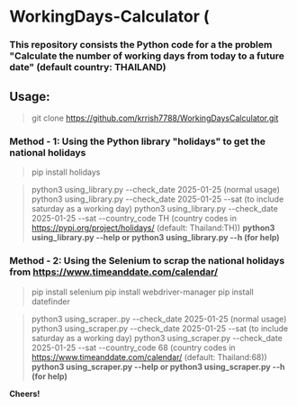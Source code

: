 # WorkingDays-Calculator ( 

### This repository consists the Python code for a the problem "Calculate the number of working days from today to a future date" (default country: THAILAND)

## Usage:

> git clone https://github.com/krrish7788/WorkingDaysCalculator.git

### Method - 1: Using the Python library "holidays" to get the national holidays

> pip install holidays

> python3 using_library.py --check_date 2025-01-25  (normal usage)
> python3 using_library.py --check_date 2025-01-25 --sat  (to include saturday as a working day)
> python3 using_library.py --check_date 2025-01-25 --sat --country_code TH (country codes in https://pypi.org/project/holidays/ (default: Thailand:TH)) 
**python3 using_library.py --help or python3 using_library.py --h  (for help)**


### Method - 2: Using the Selenium to scrap the national holidays from https://www.timeanddate.com/calendar/

> pip install selenium
> pip install webdriver-manager
> pip install datefinder

> python3 using_scraper..py --check_date 2025-01-25  (normal usage)
> python3 using_scraper.py --check_date 2025-01-25 --sat  (to include saturday as a working day)
> python3 using_scraper.py --check_date 2025-01-25 --sat --country_code 68 (country codes in https://www.timeanddate.com/calendar/ (default: Thailand:68)) 
**python3 using_scraper.py --help or python3 using_scraper.py --h  (for help)**


**Cheers!**
